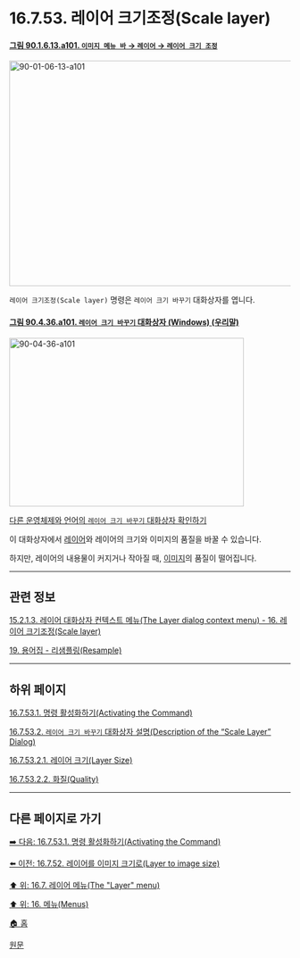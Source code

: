 # 16.7.53. 레이어 크기조정(Scale layer)

<a id="90-01-06-13-a101"></a>

#### [그림 90.1.6.13.a101. `이미지 메뉴 바` → `레이어` → `레이어 크기 조정`](./90-01-06-13-scale_layer.md#90-01-06-13-a101)
<img width="849" height="404" alt="90-01-06-13-a101" src="https://github.com/user-attachments/assets/a0c817b2-0152-48d8-8944-49036e29f023" />

`레이어 크기조정(Scale layer)` 명령은 `레이어 크기 바꾸기` 대화상자를 엽니다.

<a id="90-04-36-a101"></a>

#### [그림 90.4.36.a101. `레이어 크기 바꾸기` 대화상자 (Windows) (우리말)](./90-04-0036-scale_layer.md#90-04-36-a101)
<img width="420" height="302" alt="90-04-36-a101" src="https://github.com/wonder13662/gimp/assets/15767104/2425d28c-3011-4c27-afed-728c962aff00" />

[다른 운영체제와 언어의 `레이어 크기 바꾸기` 대화상자 확인하기](./90-04-0036-scale_layer.md#90-04-36-a102)

이 대화상자에서 [레이어](./19-glossaryx-layer.md)와 레이어의 크기와 이미지의 품질을 바꿀 수 있습니다.

하지만, 레이어의 내용물이 커지거나 작아질 때, [이미지](./19-glossaryx-image.md)의 품질이 떨어집니다.

***

## 관련 정보

[15.2.1.3. 레이어 대화상자 컨텍스트 메뉴(The Layer dialog context menu) - 16. 레이어 크기조정(Scale layer)](./15-02-01-03-the_layer_dialog_context_menu.md#15-02-01-03-s16)

[19. 용어집 - 리샘플링(Resample)](./19-glossaryx-resample.md)

***

## 하위 페이지

[16.7.53.1. 명령 활성화하기(Activating the Command)](./16-07-53-01-activating_the_command.md)

[16.7.53.2. `레이어 크기 바꾸기` 대화상자 설명(Description of the “Scale Layer” Dialog)](./16-07-53-02-00-description_of_the_scale_layer_dialog.md)

[16.7.53.2.1. 레이어 크기(Layer Size)](./16-07-53-02-01-layer_size.md)

[16.7.53.2.2. 화질(Quality)](./16-07-53-02-02-quality.md)

***

## 다른 페이지로 가기

[➡️ 다음: 16.7.53.1. 명령 활성화하기(Activating the Command)](./16-07-53-01-activating_the_command.md)

[⬅️ 이전: 16.7.52. 레이어를 이미지 크기로(Layer to image size)](./16-07-52-layer_to_image_size.md)

[⬆️ 위: 16.7. 레이어 메뉴(The "Layer" menu)](./16-07-00-the-layer-menu.md)

[⬆️ 위: 16. 메뉴(Menus)](./16-00-menus.md)

[🏠 홈](./00-home.md)

[원문](https://docs.gimp.org/2.10/ko/gimp-layer-scale.html)